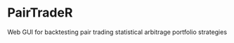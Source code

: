 PairTradeR
==========

Web GUI for backtesting pair trading statistical arbitrage portfolio strategies
